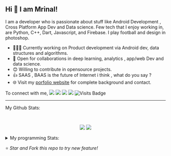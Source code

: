 ## Hi 👋 I am Mrinal!
I am a developer who is passionate about stuff like Android Development , Cross Platform App Dev and Data science. Few tech that I enjoy working in, are Python, C++, Dart, Javascript, and  Firebase. I play football and design in photoshop.

- 👨🏽‍💻 Currently working on Product development via Android dev, data structures and algorithms.
- 🤝 Open for collaborations in deep learning, analytics , app/web Dev and data science.
- 😊 Willing to contribute in opensource projects.
- 👍 SAAS , BAAS  is the future of Internet i think , what do you say ?
- 🌐 Visit my [porfolio website](https://mrityagi.github.io/portfolio/) for complete background and contact.

To connect with me,
[<img src="https://img.shields.io/badge/linkedin-%230077B5.svg?&style=for-the-badge&logo=linkedin&logoColor=white" />](http://www.linkedin.com/in/mrinal-tyagi-a8bb61179) [<img src = "https://img.shields.io/badge/instagram-%23E4405F.svg?&style=for-the-badge&logo=instagram&logoColor=white">](https://www.instagram.com/mrityagi) [<img src = "https://img.shields.io/badge/facebook-%231877F2.svg?&style=for-the-badge&logo=facebook&logoColor=white">](https://www.facebook.com/profile.php?id=100006664187718&ref=bookmarks) [<img src ="https://img.shields.io/badge/portfolio-web-%23.svg?&style=for-the-badge&logo=&logoColor=white%22">](https://mrityagi.github.io/portfolio/) ![Visits Badge](https://badges.pufler.dev/visits/mrityagi/mrityagi?style=for-the-badge ) 

---
My Github Stats: 

<br>

<p align = "center">
  <img src = "https://github-readme-stats.vercel.app/api?username=mrityagi&count_private=true&show_icons=true&theme=radical&line_height=33">
  <img src = "https://github-readme-stats.vercel.app/api/top-langs/?username=mrityagi&count_private=true&hide=html,makefile&theme=tokyonight">
</p>


<details>
<summary> My programming Stats: </summary>
  
<!--START_SECTION:waka-->
![Profile Views](http://img.shields.io/badge/Profile%20Views-72-blue)

**🐱 My GitHub Data** 

> 🏆 185 Contributions in year 2020
 > 
> 📦 Used 246.2 kB in GitHub's Storage 
 > 
> 💼 Opted to Hire
 > 
> 📜 14 Public Repositories 
 > 
> 🔑 0 Owned Private Repository 
 > 
**I'm an early 🐤** 

```text
🌞 Morning    3 commits      ░░░░░░░░░░░░░░░░░░░░░░░░░   2.13% 
🌆 Daytime    74 commits     █████████████░░░░░░░░░░░░   52.48% 
🌃 Evening    52 commits     █████████░░░░░░░░░░░░░░░░   36.88% 
🌙 Night      12 commits     ██░░░░░░░░░░░░░░░░░░░░░░░   8.51%

```
📅 **I'm Most Productive on Sundays** 

```text
Monday       16 commits     ██░░░░░░░░░░░░░░░░░░░░░░░   11.35% 
Tuesday      23 commits     ████░░░░░░░░░░░░░░░░░░░░░   16.31% 
Wednesday    23 commits     ████░░░░░░░░░░░░░░░░░░░░░   16.31% 
Thursday     22 commits     ████░░░░░░░░░░░░░░░░░░░░░   15.6% 
Friday       20 commits     ███░░░░░░░░░░░░░░░░░░░░░░   14.18% 
Saturday     12 commits     ██░░░░░░░░░░░░░░░░░░░░░░░   8.51% 
Sunday       25 commits     ████░░░░░░░░░░░░░░░░░░░░░   17.73%

```


📊 **This week I spent my time on** 

```text
⌚︎ Timezone: Asia/Kolkata

💬 Languages: 
C++                      0 secs              ░░░░░░░░░░░░░░░░░░░░░░░░░   0%

🔥 Editors: 
VS Code                  0 secs              ░░░░░░░░░░░░░░░░░░░░░░░░░   0%

🐱‍💻 Projects: 
viking                   0 secs              ░░░░░░░░░░░░░░░░░░░░░░░░░   0%

💻 Operating Systems: 
Linux                    0 secs              ░░░░░░░░░░░░░░░░░░░░░░░░░   0%

```

**I mostly code in Dart** 

```text
Dart                     2 repos             ████████░░░░░░░░░░░░░░░░░   33.33% 
CSS                      2 repos             ████████░░░░░░░░░░░░░░░░░   33.33% 
C#                       1 repos             ████░░░░░░░░░░░░░░░░░░░░░   16.67% 
Makefile                 1 repos             ████░░░░░░░░░░░░░░░░░░░░░   16.67%

```


**Timeline**

![Chart not found](https://github.com/mrityagi/mrityagi/blob/master/charts/bar_graph.png) 


<!--END_SECTION:waka-->

---

</details>

⭐ *Star and Fork this repo to try new feature!* 
